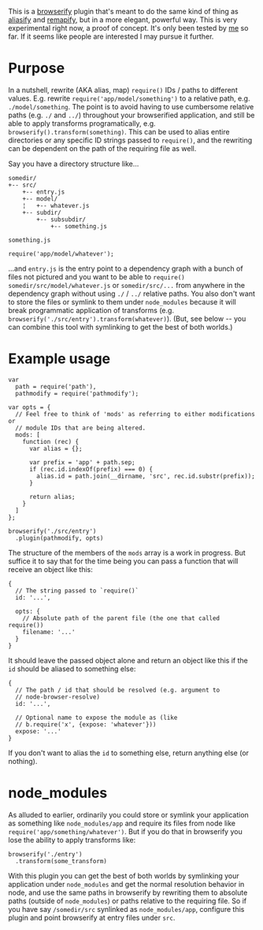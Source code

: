 This is a [browserify](https://github.com/substack/node-browserify) plugin that's meant to do the same kind of thing as [aliasify](https://github.com/benbria/aliasify) and [remapify](https://github.com/joeybaker/remapify), but in a more elegant, powerful way. This is very experimental right now, a proof of concept. It's only been tested by [me](https://github.com/jmm) so far. If it seems like people are interested I may pursue it further.

# Purpose

In a nutshell, rewrite (AKA alias, map) `require()` IDs / paths to different values. E.g. rewrite `require('app/model/something')` to a relative path, e.g. `./model/something`. The point is to avoid having to use cumbersome relative paths (e.g. `./` and `../`) throughout your browserified application, and still be able to apply transforms programatically, e.g. `browserify().transform(something)`. This can be used to alias entire directories or any specific ID strings passed to `require()`, and the rewriting can be dependent on the path of the requiring file as well.

Say you have a directory structure like...

    somedir/
    +-- src/
        +-- entry.js
        +-- model/
        ¦   +-- whatever.js
        +-- subdir/
            +-- subsubdir/
                +-- something.js

`something.js`

    require('app/model/whatever');

...and `entry.js` is the entry point to a dependency graph with a bunch of files not pictured and you want to be able to `require()` `somedir/src/model/whatever.js` or `somedir/src/...` from anywhere in the dependency graph without using `./` / `../` relative paths. You also don't want to store the files or symlink to them under `node_modules` because it will break programmatic application of transforms (e.g. `browserify('./src/entry').transform(whatever)`). (But, see below -- you can combine this tool with symlinking to get the best of both worlds.)

# Example usage
    var
      path = require('path'),
      pathmodify = require('pathmodify');

    var opts = {
      // Feel free to think of 'mods' as referring to either modifications or
      // module IDs that are being altered.
      mods: [
        function (rec) {
          var alias = {};

          var prefix = 'app' + path.sep;
          if (rec.id.indexOf(prefix) === 0) {
            alias.id = path.join(__dirname, 'src', rec.id.substr(prefix));
          }

          return alias;
        }
      ]
    };

    browserify('./src/entry')
      .plugin(pathmodify, opts)

The structure of the members of the `mods` array is a work in progress. But suffice it to say that for the time being you can pass a function that will receive an object like this:

    {
      // The string passed to `require()`
      id: '...',

      opts: {
        // Absolute path of the parent file (the one that called require())
        filename: '...'
      }
    }

It should leave the passed object alone and return an object like this if the `id` should be aliased to something else:

    {
      // The path / id that should be resolved (e.g. argument to
      // node-browser-resolve)
      id: '...',

      // Optional name to expose the module as (like
      // b.require('x', {expose: 'whatever'}))
      expose: '...'
    }

If you don't want to alias the `id` to something else, return anything else (or nothing).

# node_modules

As alluded to earlier, ordinarily you could store or symlink your application as something like `node_modules/app` and require its files from node like `require('app/something/whatever')`. But if you do that in browserify you lose the ability to apply transforms like:

    browserify('./entry')
      .transform(some_transform)

With this plugin you can get the best of both worlds by symlinking your application under `node_modules` and get the normal resolution behavior in node, and use the same paths in browserify by rewriting them to absolute paths (outside of `node_modules`) or paths relative to the requiring file. So if you have say `/somedir/src` synlinked as `node_modules/app`, configure this plugin and point browserify at entry files under `src`.
